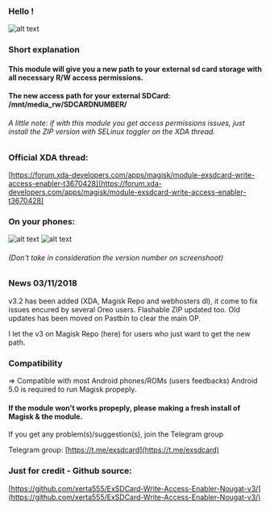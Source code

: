 ### Hello !

![alt text](https://img11.hostingpics.net/pics/401005microsdcardicon66397.png "Logo ExSDCard")

### Short explanation
#### This module will give you a new path to your external sd card storage with all necessary R/W access permissions.

#### The new access path for your external SDCard: /mnt/media_rw/SDCARDNUMBER/

###### A little note: if with this module you get access permissions issues, just install the ZIP version with SELinux toggler on the XDA thread.



### Official XDA thread:
[https://forum.xda-developers.com/apps/magisk/module-exsdcard-write-access-enabler-t3670428](https://forum.xda-developers.com/apps/magisk/module-exsdcard-write-access-enabler-t3670428)


### On your phones:
![alt text](https://img11.hostingpics.net/pics/435669Screenshot20171008172017.png "SCR_Onyourphone1")
![alt text](https://img11.hostingpics.net/pics/944605Screenshot20170909143851.png "SCR_Onyourphone2")
###### (Don't take in consideration the version number on screenshoot)

### News 03/11/2018
v3.2 has been added (XDA, Magisk Repo and webhosters dl), it come to fix issues encured by several Oreo users. Flashable ZIP updated too.
Old updates has been moved on Pastbin to clear the main OP.

I let the v3 on Magisk Repo (here) for users who just want to get the new path.


### Compatibility
=> Compatible with most Android phones/ROMs (users feedbacks)
Android 5.0 is required to run Magisk propeply.


#### If the module won't works propeply, please making a fresh install of Magisk & the module.


If you get any problem(s)/suggestion(s), join the Telegram group

Telegram group: [https://t.me/exsdcard](https://t.me/exsdcard)


### Just for credit - Github source: <br />
[https://github.com/xerta555/ExSDCard-Write-Access-Enabler-Nougat-v3/](https://github.com/xerta555/ExSDCard-Write-Access-Enabler-Nougat-v3/)
